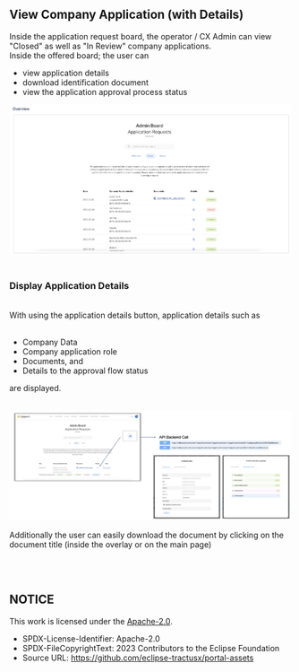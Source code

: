 ## View Company Application (with Details)

Inside the application request board, the operator / CX Admin can view "Closed" as well as "In Review" company applications.
<br>
Inside the offered board; the user can

- view application details
- download identification document
- view the application approval process status

<img width="1030" alt="image" src="https://raw.githubusercontent.com/eclipse-tractusx/portal-assets/main/docs/static/application-requests-overview-wide.png">
<br>
<br>

### Display Application Details

<br>
With using the application details button, application details such as
<br>
<br>

- Company Data
- Company application role
- Documents, and
- Details to the approval flow status

are displayed.

<br>
<img width="1633" alt="image" src="https://raw.githubusercontent.com/eclipse-tractusx/portal-assets/main/docs/static/application-requests-details-api-call.png">
<br>

Additionally the user can easily download the document by clicking on the document title (inside the overlay or on the main page)

<br>
<br>

## NOTICE

This work is licensed under the [Apache-2.0](https://www.apache.org/licenses/LICENSE-2.0).

- SPDX-License-Identifier: Apache-2.0
- SPDX-FileCopyrightText: 2023 Contributors to the Eclipse Foundation
- Source URL: https://github.com/eclipse-tractusx/portal-assets

